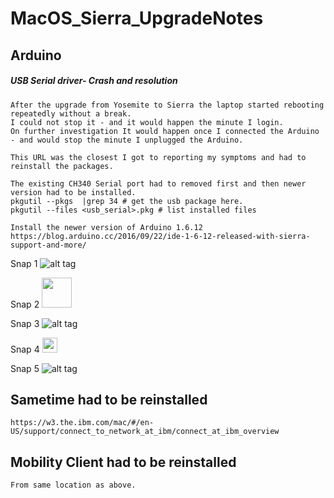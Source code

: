 # MacOS_Sierra_UpgradeNotes

## Arduino 

##### USB Serial driver- Crash and resolution
    After the upgrade from Yosemite to Sierra the laptop started rebooting repeatedly without a break.
    I could not stop it - and it would happen the minute I login.
    On further investigation It would happen once I connected the Arduino - and would stop the minute I unplugged the Arduino.

    This URL was the closest I got to reporting my symptoms and had to reinstall the packages.

    The existing CH340 Serial port had to removed first and then newer version had to be installed.
    pkgutil --pkgs  |grep 34 # get the usb package here.
    pkgutil --files <usb_serial>.pkg # list installed files
   
    Install the newer version of Arduino 1.6.12
    https://blog.arduino.cc/2016/09/22/ide-1-6-12-released-with-sierra-support-and-more/


Snap 1
![alt tag](https://cloud.githubusercontent.com/assets/14288989/19014628/b7d1cfae-880f-11e6-9d5b-0c69830953a2.png)


Snap 2
<img src="https://cloud.githubusercontent.com/assets/14288989/19014636/f7f41b3c-880f-11e6-90ca-73572e6eb8ac.png" width="48">

Snap 3
![alt tag](https://cloud.githubusercontent.com/assets/14288989/19014633/e7af42b0-880f-11e6-806e-ff5c17063d64.png)

Snap 4
<img src="https://cloud.githubusercontent.com/assets/14288989/19014636/f7f41b3c-880f-11e6-90ca-73572e6eb8ac.png" width="24">

Snap 5
![alt tag](https://cloud.githubusercontent.com/assets/14288989/19014642/3637045e-8810-11e6-97c7-c18c9e2517ef.png)

## Sametime had to be reinstalled
    https://w3.the.ibm.com/mac/#/en-US/support/connect_to_network_at_ibm/connect_at_ibm_overview

## Mobility Client had to be reinstalled
    From same location as above.
